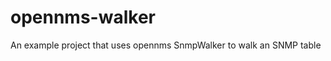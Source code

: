 opennms-walker
==============

An example project that uses opennms SnmpWalker to walk an SNMP table
